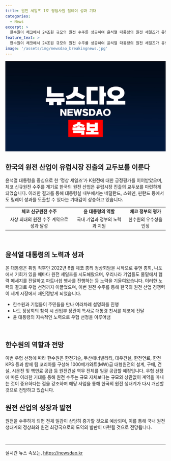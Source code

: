 ```yaml
---
title: 원전 세일즈 1호 영업사원 릴레이 성과 기대
categories:
  - News
excerpt: >
  한수원이 체코에서 24조원 규모의 원전 수주를 성공하여 윤석열 대통령의 원전 세일즈가 유럽시장 진출의 교두보를 제공하게 됐다. 윤 대통령은 체코 정상 및 다른 국가들을 만나 성과를 이루고, 대통령실은 추가적인 원전 성과를 기대하고 있다. 이번 성과로 한수원은 체코 신규원전 건설사업 우선협상대상자로 선정되었고, 윤 대통령은 국내 원전 산업의 경쟁력을 강조하며 관련 산업의 성장을 기대했다.
feature_text: >
  한수원이 체코에서 24조원 규모의 원전 수주를 성공하여 윤석열 대통령의 원전 세일즈가 유럽시장 진출의 교두보를 제공하게 됐다. 윤 대통령은 체코 정상 및 다른 국가들을 만나 성과를 이루고, 대통령실은 추가적인 원전 성과를 기대하고 있다. 이번 성과로 한수원은 체코 신규원전 건설사업 우선협상대상자로 선정되었고, 윤 대통령은 국내 원전 산업의 경쟁력을 강조하며 관련 산업의 성장을 기대했다.
image: '/assets/img/newsdao_breakingnews.jpg'
---
```


<p><img src="/assets/img/newsdao_breakingnews.jpg" alt="cryptoinkorea 속보" /></p>

<h2 data-ke-size="size26">한국의 원전 산업이 유럽시장 진출의 교두보를 이룬다</h2>

<p data-ke-size="size16">윤석열 대통령을 중심으로 한 ‘정상 세일즈’가 K원전에 대한 긍정평가를 이어받았으며, 체코 신규원전 수주를 계기로 한국의 원전 산업은 유럽시장 진출의 교두보를 마련하게 되었습니다. 이러한 결과를 통해 대통령실 내부에서는 네덜란드, 스웨덴, 핀란드 등에서도 릴레이 성과를 도출할 수 있다는 기대감이 상승하고 있습니다.</p>

<table>
  <tr>
    <td style="text-align: center; height: 17px;"><b>체코 신규원전 수주</b></td>
    <td style="text-align: center; height: 17px;"><b>윤 대통령의 역할</b></td>
    <td style="text-align: center; height: 17px;"><b>체코 정부의 평가</b></td>
  </tr>
  <tr>
    <td style="text-align: center; height: 17px;">사상 최대의 원전 수주 계약으로 성과 달성</td>
    <td style="text-align: center; height: 17px;">국내 기업과 정부의 노력과 지원</td>
    <td style="text-align: center; height: 17px;">한수원의 우수성을 인정</td>
  </tr>
</table>

<p data-ke-size="size16">&nbsp;</p>

<h2 data-ke-size="size26">윤석열 대통령의 노력과 성과</h2>

<p data-ke-size="size16">윤 대통령은 취임 직후인 2022년 6월 체코 총리 정상회담을 시작으로 유엔 총회, 나토에서 기회가 있을 때마다 원전 세일즈를 시도해왔으며, 우리나라 기업들도 물밑에서 협력 메세지를 전달하고 파트너쉽 행사를 진행하는 등 노력을 기울여왔습니다. 이러한 노력의 결과로 우협 선정까지 이끌었으며, 이번 원전 수주를 통해 한국의 원전 산업 경쟁력이 세계 시장에서 재인정받게 되었습니다.</p>

<ul>
  <li>한수원과 기업들이 주민들을 만나 여러차례 설명회를 진행</li>
  <li>나토 정상회의 참석 시 산업부 장관이 특사로 대통령 친서를 체코에 전달</li>
  <li>윤 대통령의 지속적인 노력으로 우협 선정을 이루어냄</li>
</ul>

<p data-ke-size="size16">&nbsp;</p>

<h2 data-ke-size="size26">한수원의 역할과 전망</h2>

<p data-ke-size="size16">이번 우협 선정에 따라 한수원은 한전기술, 두산에너빌리티, 대우건설, 한전연료, 한전KPS 등과 함께 팀 코리아를 구성해 1000메가와트(MW)급 대형원전의 설계, 구매, 건설, 시운전 및 핵연료 공급 등 원전건설 역무 전체를 일괄 공급할 예정입니다. 우협 선정에 따른 이러한 기대를 통해 원전 수주는 규모 자체보다는 규모와 상관없이 계약을 따내는 것이 중요하다는 점을 강조하며 해당 사업을 통해 한국의 원전 생태계가 다시 개선할 것으로 전망하고 있습니다.</p>

<h2 data-ke-size="size26">원전 산업의 성장과 발전</h2>

<p data-ke-size="size16">원전을 수주하게 되면 전체 일감이 상당히 증가할 것으로 예상되며, 이를 통해 국내 원전 생태계의 정상화와 원전 최강국으로의 도약의 발판이 마련될 것으로 전망됩니다.</p>

<p data-ke-size="size16">&nbsp;</p>

<hr>
실시간 뉴스 속보는, <a href="https://newsdao.kr" rel="dofollow">https://newsdao.kr</a>


